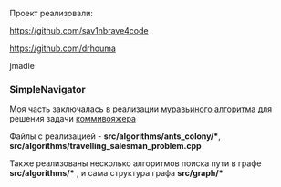 Проект реализовали:

https://github.com/sav1nbrave4code

https://github.com/drhouma

jmadie

### SimpleNavigator

Моя часть заключалась в реализации [муравьиного алгоритма](https://ru.wikipedia.org/wiki/%D0%9C%D1%83%D1%80%D0%B0%D0%B2%D1%8C%D0%B8%D0%BD%D1%8B%D0%B9_%D0%B0%D0%BB%D0%B3%D0%BE%D1%80%D0%B8%D1%82%D0%BC) для решения задачи [коммивояжера](https://ru.wikipedia.org/wiki/%D0%97%D0%B0%D0%B4%D0%B0%D1%87%D0%B0_%D0%BA%D0%BE%D0%BC%D0%BC%D0%B8%D0%B2%D0%BE%D1%8F%D0%B6%D1%91%D1%80%D0%B0) 

Файлы с реализацией - __src/algorithms/ants_colony/*__, __src/algorithms/travelling_salesman_problem.cpp__

Также реализованы несколько алгоритмов поиска пути в графе __src/algorithms/*__ , и сама структура графа __src/graph/*__
